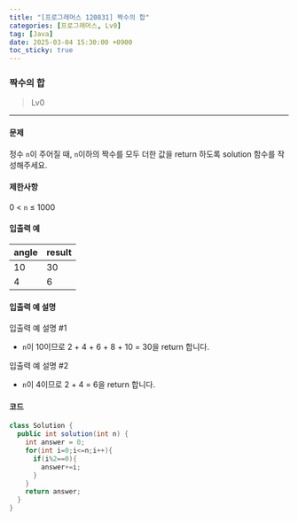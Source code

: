 ```yaml
---
title: "[프로그래머스 120831] 짝수의 합"
categories: [프로그래머스, Lv0]
tag: [Java]
date: 2025-03-04 15:30:00 +0900
toc_sticky: true
---
```

### 짝수의 합
> Lv0

***

#### 문제
정수 `n`이 주어질 때, `n`이하의 짝수를 모두 더한 값을 return 하도록 solution 함수를 작성해주세요.

#### 제한사항
0 < `n` ≤ 1000

#### 입출력 예

| angle | result |
|-------|--------|
| 10    | 30     |
| 4     | 6      |

#### 입출력 예 설명
입출력 예 설명 #1
- `n`이 10이므로 2 + 4 + 6 + 8 + 10 = 30을 return 합니다.

입출력 예 설명 #2
- `n`이 4이므로 2 + 4 = 6을 return 합니다.

#### 코드
```java
class Solution {
  public int solution(int n) {
    int answer = 0;
    for(int i=0;i<=n;i++){
      if(i%2==0){
        answer+=i;
      }
    }
    return answer;
  }
}
```
